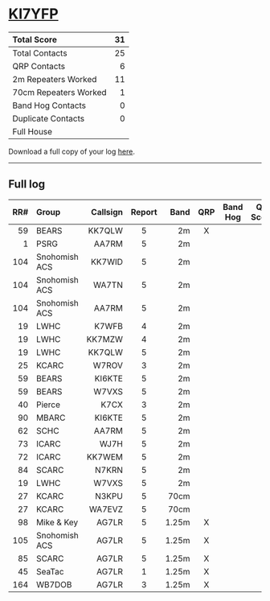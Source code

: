 # [KI7YFP](https://www.qrz.com/db/KI7YFP)

| Total Score           |   31 |
|:----------------------|-----:|
| Total Contacts        |   25 |
| QRP Contacts          |    6 |
| 2m Repeaters Worked   |   11 |
| 70cm Repeaters Worked |    1 |
| Band Hog Contacts     |    0 |
| Duplicate Contacts    |    0 |
| Full House            |      |

Download a full copy of your log [here](/results/KI7YFP.csv).

---

## Full log


|   RR# | Group         |   Callsign |  Report  |   Band |  QRP  |  Band Hog  |   QSO Score |
|------:|:--------------|-----------:|:--------:|-------:|:-----:|:----------:|------------:|
|    59 | BEARS         |     KK7QLW |    5     |     2m |   X   |            |           2 |
|     1 | PSRG          |      AA7RM |    5     |     2m |       |            |           1 |
|   104 | Snohomish ACS |     KK7WID |    5     |     2m |       |            |           1 |
|   104 | Snohomish ACS |      WA7TN |    5     |     2m |       |            |           1 |
|   104 | Snohomish ACS |      AA7RM |    5     |     2m |       |            |           1 |
|    19 | LWHC          |      K7WFB |    4     |     2m |       |            |           1 |
|    19 | LWHC          |     KK7MZW |    4     |     2m |       |            |           1 |
|    19 | LWHC          |     KK7QLW |    5     |     2m |       |            |           1 |
|    25 | KCARC         |      W7ROV |    3     |     2m |       |            |           1 |
|    59 | BEARS         |     KI6KTE |    5     |     2m |       |            |           1 |
|    59 | BEARS         |      W7VXS |    5     |     2m |       |            |           1 |
|    40 | Pierce        |       K7CX |    3     |     2m |       |            |           1 |
|    90 | MBARC         |     KI6KTE |    5     |     2m |       |            |           1 |
|    62 | SCHC          |      AA7RM |    5     |     2m |       |            |           1 |
|    73 | ICARC         |       WJ7H |    5     |     2m |       |            |           1 |
|    72 | ICARC         |     KK7WEM |    5     |     2m |       |            |           1 |
|    84 | SCARC         |      N7KRN |    5     |     2m |       |            |           1 |
|    19 | LWHC          |      W7VXS |    5     |     2m |       |            |           1 |
|    27 | KCARC         |      N3KPU |    5     |   70cm |       |            |           1 |
|    27 | KCARC         |     WA7EVZ |    5     |   70cm |       |            |           1 |
|    98 | Mike & Key    |      AG7LR |    5     |  1.25m |   X   |            |           2 |
|   105 | Snohomish ACS |      AG7LR |    5     |  1.25m |   X   |            |           2 |
|    85 | SCARC         |      AG7LR |    5     |  1.25m |   X   |            |           2 |
|    45 | SeaTac        |      AG7LR |    1     |  1.25m |   X   |            |           2 |
|   164 | WB7DOB        |      AG7LR |    3     |  1.25m |   X   |            |           2 |